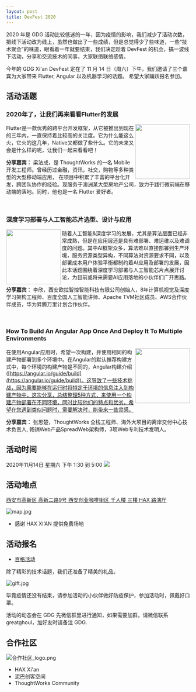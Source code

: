 ```yaml
---
layout: post
title: DevFest 2020
---
```


2020 年是 GDG 活动比较低迷的一年，因为疫情的影响，我们减少了活动次数，把线下活动改为线上，虽然也做出了一些成绩，但是总觉得少了些味道，一些“技术聚会”的味道，眼看着一年就要结束，我们决定趁着 DevFest 的机会，搞一波线下活动，分享和交流技术的同事，大家联络联络感情。

今年的 GDG Xi'an DevFest 定在了 11 月 14 日（周六）下午，我们邀请了三个嘉宾为大家带来 Flutter, Angular 以及机器学习的话题。 希望大家踊跃报名参加。

## 活动话题


### 2020年了，让我们再来看看Flutter的发展

<img align="right" width="150" height="150" src="https://i.loli.net/2020/10/30/RSLGBasuiy6pD52.png">

Flutter是一款优秀的跨平台开发框架，从它被推出到现在的三年内，一直保持着比较高的关注度。它为什么能这么火，它火的这几年，Native又都做了些什么。它的未来又会是什么样的呢，让我们一起来看看吧！

**分享嘉宾：** 梁法成，是 ThoughtWorks 的一名 Mobile 开发工程师。曾经历过金融，资讯，社交，购物等多种类型的大型移动端应用， 在项目中积累了丰富的平台化开发，跨团队协作的经验。现服务于澳洲某大型房地产公司，致力于践行微前端在移动端的落地。同时，他也是一名 Flutter 爱好者。

<br>

### 深度学习部署与人工智能芯片选型、设计与应用

<img align="left" width="150" height="150" src="https://i.loli.net/2020/10/30/gfwG1287rhARJz4.png">

随着人工智能&深度学习的发展，尤其是算法层面已经非常成熟，但是在应用层还是具有难部署、难运维以及难调度的问题。其中AI框架众多，算法难以直接部署到生产环境，服务资源类型异构，不同算法对资源要求不同，以及部署成本用户体验平衡都制约着AI应用及部署的发展，因此本话题围绕着深度学习部署与人工智能芯片点展开讨论，为目前或将来需要AI应用落地的小伙伴们广开思路。

**分享嘉宾：** 李欣，西安欧拉智控智能科技有限公司创始人，8年计算机视觉及深度学习架构工程师、百度全国人工智能讲师、Apache TVM社区成员、AWS合作伙伴成员，华为昇腾万里计划合作伙伴。

<br>

### How To Build An Angular App Once And Deploy It To Multiple Environments

<img align="right" width="150" height="150" src="https://i.loli.net/2020/10/30/Qy3CF59YUtVd1qx.png">

在使用Angular应用时，希望一次构建，并使用相同的构建产物部署到多个环境中。在Angular的默认推荐构建方式中，每个环境的构建产物是不同的，Angular构建介绍([https://angular.io/guide/build](https://angular.io/guide/build))。这导致了一些技术挑战，因为需要能够在运行时将特定于环境的信息注入到构建产物中，这次分享，总结整理5种方式，来使用一个构建产物部署在不同环境，同时比较他们的特点和优劣，希望在您遇到类似问题时，需要解决时，能带来一些灵感。

**分享嘉宾：** 张思楚，ThoughtWorks 全栈工程师、海外大项目的离岸交付中心技术负责人, 畅销Web产品SpreadWeb架构师，3项Web专利技术发明人。


## 活动时间

2020年11月14日 星期六 下午 1:30 到 5:00
<a target="_blank" href="https://calendar.google.com/event?action=TEMPLATE&amp;tmeid=MXNoZWhoYzluMDk0cWRubzRoZWFwaWNyZHEgdjh0b2Q5ZTF1OTI2ZTd0dGU3cDJpbDUwZGdAZw&amp;tmsrc=v8tod9e1u926e7tte7p2il50dg%40group.calendar.google.com"><img border="0" src="https://i.loli.net/2020/04/15/DI38fW1N4nwrcYa.png"></a>

## 活动地点

[西安市高新区 高新二路9号 西安创业咖啡街区 千人楼 三楼 HAX 路演厅](https://maps.apple.com/?address=中国陕西省西安市雁塔区高新二路9号&ll=34.237424,108.903345&q=西安创业咖啡街区-千人楼)

![map.jpg](https://i.loli.net/2020/10/30/gZUvwDB8OJG4cYW.jpg)

- 感谢 HAX XI‘AN 提供免费场地

## 活动报名

- [百格活动](https://www.bagevent.com/event/6928034)

除了精彩的技术话题，我们还准备了精美的礼品。

![gift.jpg](https://i.loli.net/2020/10/30/2wA8qhjtNy5fCuL.jpg)

毕竟疫情还没有结束，请参加活动的小伙伴做好防疫保护，参加活动时，佩戴好口罩。

活动的动态会在 GDG 先微信群里进行通知，如果需要加群，请微信联系 greatghoul，加好友时请备注 GDG.

## 合作社区
![合作社区_logo.png](https://i.loli.net/2020/10/30/uUPObZjl67GEdsX.png)
- HAX Xi'an
- 泥巴创客空间
- ThoughtWorks Community
